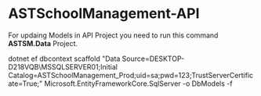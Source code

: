 # ASTSchoolManagement-API

For updaing Models in API Project you need to run this command **ASTSM.Data** Project.

dotnet ef dbcontext scaffold "Data Source=DESKTOP-D218VQB\MSSQLSERVER01;Initial Catalog=ASTSchoolManagement_Prod;uid=sa;pwd=123;TrustServerCertificate=True;" Microsoft.EntityFrameworkCore.SqlServer -o DbModels -f
